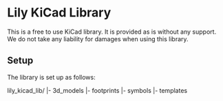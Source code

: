 # Lily KiCad Library

This is a free to use KiCad library.
It is provided as is without any support.
We do not take any liability for damages when using this library.

## Setup

The library is set up as follows:

lily_kicad_lib/
  |- 3d_models
  |- footprints
  |- symbols
  |- templates

